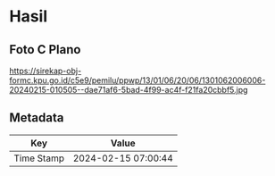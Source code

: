 # Hasil

## Foto C Plano

https://sirekap-obj-formc.kpu.go.id/c5e9/pemilu/ppwp/13/01/06/20/06/1301062006006-20240215-010505--dae71af6-5bad-4f99-ac4f-f21fa20cbbf5.jpg


## Metadata

| Key        | Value               |
| ---------- | ------------------- |
| Time Stamp | 2024-02-15 07:00:44 |




